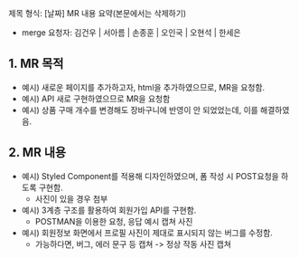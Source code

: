 제목 형식: [날짜] MR 내용 요약(본문에서는 삭제하기)

- merge 요청자: 김건우 | 서아름 | 손종훈 | 오인국 | 오현석 | 한세은

## 1. MR 목적
- 예시) 새로운 페이지를 추가하고자, html을 추가하였으므로, MR을 요청함.
- 예시) API 새로 구현하였으므로 MR을 요청함
- 예시) 상품 구매 개수를 변경해도 장바구니에 반영이 안 되었었는데, 이를 해결하였음.        


## 2. MR 내용
- 예시) Styled Component를 적용해 디자인하였으며, 폼 작성 시 POST요청을 하도록 구현함.
    - 사진이 있을 경우 첨부
- 예시) 3계층 구조를 활용하여 회원가입 API를 구현함. 
    - POSTMAN을 이용한 요청, 응답 예시 캡쳐 사진
- 예시) 회원정보 화면에서 프로필 사진이 제대로 표시되지 않는 버그를 수정함.
    - 가능하다면, 버그, 에러 문구 등 캡쳐 -> 정상 작동 사진 캡쳐